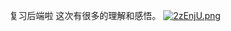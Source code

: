 复习后端啦 这次有很多的理解和感悟。
[![2zEnjU.png](https://z3.ax1x.com/2021/06/17/2zEnjU.png)](https://imgtu.com/i/2zEnjU)
